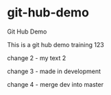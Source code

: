 # git-hub-demo
Git Hub Demo

This is a git hub demo training 123

change 2 - my text 2

change 3 - made in development

change 4 - merge dev into master